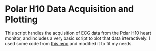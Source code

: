 # Polar H10 Data Acquisition and Plotting

This script handles the acquisition of ECG data from the Polar H10 heart monitor, and includes a very basic script to plot that data interactively. I used some code from [this repo](https://github.com/pareeknikhil/biofeedback) and modified it to fit my needs.
